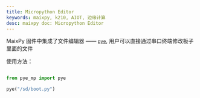 ```yaml
---
title: Micropython Editor
keywords: maixpy, k210, AIOT, 边缘计算
desc: maixpy doc: Micropython Editor
---
```



MaixPy 固件中集成了文件编辑器 —— [`pye`](https://github.com/robert-hh/Micropython-Editor), 用户可以直接通过串口终端修改板子里面的文件

使用方法：

```python

from pye_mp import pye

pye("/sd/boot.py")

```
